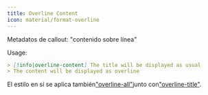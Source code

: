 ```yaml
---
title: Overline Content
icon: material/format-overline
---
```


Metadatos de callout: "contenido sobre línea"

Usage:
```md
> [!info|overline-content] The title will be displayed as usual
> The content will be displayed as overline
```

El estilo en sí se aplica también["overline-all"](。/combined-styling/page-21.md)junto con["overline-title"](。/title-styling/page-21.md).